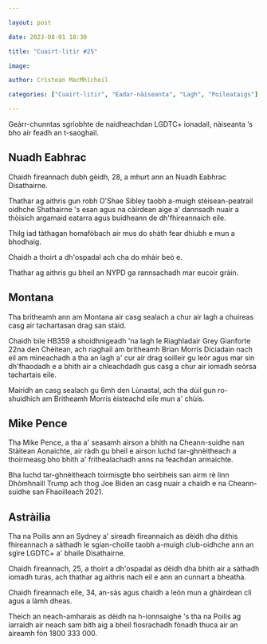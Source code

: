 ```yaml
---

layout: post

date: 2023-08-01 18:30

title: "Cuairt-litir #25"

image:

author: Crìstean MacMhìcheil

categories: ["Cuairt-litir", "Eadar-nàiseanta", "Lagh", "Poileataigs"]

---
```


Geàrr-chunntas sgrìobhte de naidheachdan LGDTC+ ionadail, nàiseanta ‘s bho air feadh an t-saoghail.

## Nuadh Eabhrac

Chaidh fireannach dubh gèidh, 28, a mhurt ann an Nuadh Eabhrac Disathairne.

Thathar ag aithris gun robh O'Shae Sibley taobh a-muigh stèisean-peatrail oidhche Shathairne 's esan agus na càirdean aige a' dannsadh nuair a thòisich argamaid eatarra agus buidheann de dh'fhireannaich eile.

Thilg iad tàthagan homafòbach air mus do shàth fear dhiubh e mun a bhodhaig.

Chaidh a thoirt a dh'ospadal ach cha do mhàir beò e.

Thathar ag aithris gu bheil an NYPD ga rannsachadh mar eucoir gràin.

## Montana

Tha britheamh ann am Montana air casg sealach a chur air lagh a chuireas casg air tachartasan drag san stàid.

Chaidh bile HB359 a shoidhnigeadh 'na lagh le Riaghladair Grey Gianforte 22na den Chèitean, ach riaghail am britheamh Brian Morris Diciadain nach eil am mìneachadh a tha an lagh a' cur air drag soilleir gu leòr agus mar sin dh'fhaodadh e a bhith air a chleachdadh gus casg a chur air iomadh seòrsa tachartais eile.

Mairidh an casg sealach gu 6mh den Lùnastal, ach tha dùil gun ro-shuidhich am Britheamh Morris èisteachd eile mun a' chùis.

## Mike Pence

Tha Mike Pence, a tha a' seasamh airson a bhith na Cheann-suidhe nan Stàitean Aonaichte, air ràdh gu bheil e airson luchd tar-ghnèitheach a thoirmeasg bho bhith a' frithealachadh anns na feachdan armaichte.

Bha luchd tar-ghnèitheach toirmisgte bho seirbheis san airm rè linn Dhòmhnaill Trump ach thog Joe Biden an casg nuair a chaidh e na Cheann-suidhe san Fhaoilleach 2021.

## Astràilia

Tha na Poilis ann an Sydney a' sireadh fireannaich as dèidh dha dithis fhireannach a sàthadh le sgian-choille taobh a-muigh club-oidhche ann an sgìre LGDTC+ a' bhaile Disathairne.

Chaidh fireannach, 25, a thoirt a dh'ospadal as dèidh dha bhith air a sàthadh iomadh turas, ach thathar ag aithris nach eil e ann an cunnart a bheatha.

Chaidh fireannach eile, 34, an-sàs agus chaidh a leòn mun a ghàirdean clì agus a làmh dheas.

Theich an neach-amharais as dèidh na h-ionnsaighe 's tha na Poilis ag iarraidh air neach sam bith aig a bheil fiosrachadh fònadh thuca air an àireamh fòn 1800 333 000.
